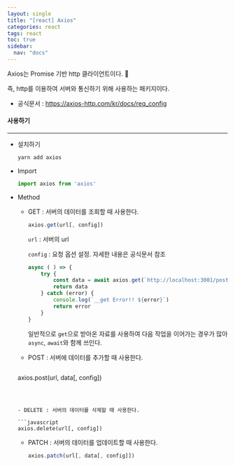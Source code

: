 ```yaml
---
layout: single
title: "[react] Axios"
categories: react
tags: react
toc: true
sidebar:
  nav: "docs"
---
```


Axios는 Promise 기반 http 클라이언트이다. 📕

즉, http를 이용하여 서버와 통신하기 위해 사용하는 패키지이다.

- 공식문서 : https://axios-http.com/kr/docs/req_config



#### 사용하기

---

- 설치하기

  ```bash
  yarn add axios
  ```




- Import

  ```javascript
  import axios from 'axios'
  ```

  

- Method

  - GET : 서버의 데이터를 조회할 때 사용한다. 

    ```javascript
    axios.get(url[, config])
    ```

    `url` : 서버의 url

    `config` : 요청 옵션 설정. 자세한 내용은 공식문서 참조

    ```javascript
    async ( ) => {
        try {
            const data = await axios.get(`http://localhost:3001/posts/${postId}`)
            return data
        } catch (error) {
            console.log(`__get Error!! ${error}`)        
            return error
        }
    }
    ```

    일반적으로 `get`으로 받아온 자료를 사용하여 다음 작업을 이어가는 경우가 많아 `async`, `await`와 함께 쓰인다.

    

  - POST : 서버에 데이터를 추가할 때 사용한다.

    ```javascript
  axios.post(url, data[, config])
    ```

    

  - DELETE : 서버의 데이터를 삭제할 때 사용한다.

    ```javascript
    axios.delete(url[, config])
    ```

    

  - PATCH : 서버의 데이터를 업데이트할 때 사용한다.

    ```javascript
    axios.patch(url[, data[, config]])
    ```

    

    
